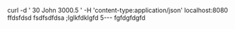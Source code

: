curl -d '<?xml version="1.0" encoding="UTF-8"?>
<root>
  <age>30</age>
  <name>John</name>
  <salary>3000.5</salary>
</root>' -H 'content-type:application/json' localhost:8080
ffdsfdsd
fsdfsdfdsa
;lglkfdklgfd
5--- fgfdgfdgfd